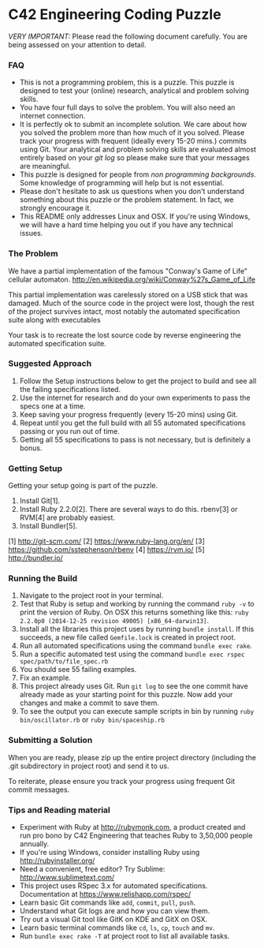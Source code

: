 # C42 Engineering Coding Puzzle

*VERY IMPORTANT:* Please read the following document carefully. You are being assessed on your attention to detail.

### FAQ

* This is not a programming problem, this is a puzzle. This puzzle is designed to test your (online) research, analytical and problem solving skills.
* You have four full days to solve the problem. You will also need an internet connection.
* It is perfectly ok to submit an incomplete solution. We care about how you solved the problem more than how much of it you solved. Please track your progress with frequent (ideally every 15-20 mins.) commits using Git. Your analytical and problem solving skills are evaluated almost entirely based on your *git log* so please make sure that your messages are meaningful.
* This puzzle is designed for people from *non programming backgrounds*. Some knowledge of programming will help but is not essential.
* Please don't hesitate to ask us questions when you don't understand something about this puzzle or the problem statement. In fact, we strongly encourage it.
* This README only addresses Linux and OSX. If you're using Windows, we will have a hard time helping you out if you have any technical issues.

### The Problem

We have a partial implementation of the famous "Conway's Game of Life" cellular automaton. http://en.wikipedia.org/wiki/Conway%27s_Game_of_Life

This partial implementation was carelessly stored on a USB stick that was damaged. Much of the source code in the project were lost, though the rest of the project survives intact, most notably the automated specification suite along with executables

Your task is to recreate the lost source code by reverse engineering the automated specification suite.

### Suggested Approach

1. Follow the Setup instructions below to get the project to build and see all the failing specifications listed.
2. Use the internet for research and do your own experiments to pass the specs one at a time.
3. Keep saving your progress frequently (every 15-20 mins) using Git.
4. Repeat until you get the full build with all 55 automated specifications passing or you run out of time. 
5. Getting all 55 specifications to pass is not necessary, but is definitely a bonus.

### Getting Setup

Getting your setup going is part of the puzzle.

1. Install Git[1].
2. Install Ruby 2.2.0[2]. There are several ways to do this. rbenv[3] or RVM[4] are probably easiest.
3. Install Bundler[5].

[1] http://git-scm.com/
[2] https://www.ruby-lang.org/en/
[3] https://github.com/sstephenson/rbenv
[4] https://rvm.io/
[5] http://bundler.io/

### Running the Build

1. Navigate to the project root in your terminal.
2. Test that Ruby is setup and working by running the command `ruby -v` to print the version of Ruby. On OSX this returns something like this: `ruby 2.2.0p0 (2014-12-25 revision 49005) [x86_64-darwin13]`.
3. Install all the libraries this project uses by running `bundle install`. If this succeeds, a new file called `Gemfile.lock` is created in project root.
4. Run all automated specifications using the command `bundle exec rake`.
5. Run a specific automated test using the command `bundle exec rspec spec/path/to/file_spec.rb`
5. You should see 55 failing examples.
6. Fix an example.
7. This project already uses Git. Run `git log` to see the one commit have already made as your starting point for this puzzle. Now add your changes and make a commit to save them.
8. To see the output you can execute sample scripts in bin by running `ruby bin/oscillator.rb` or `ruby bin/spaceship.rb`

### Submitting a Solution

When you are ready, please zip up the entire project directory (including the .git subdirectory in project root) and send it to us.

To reiterate, please ensure you track your progress using frequent Git commit messages.

### Tips and Reading material

* Experiment with Ruby at http://rubymonk.com, a product created and run pro bono by C42 Engineering that teaches Ruby to 3,50,000 people annually.
* If you're using Windows, consider installing Ruby using http://rubyinstaller.org/
* Need a convenient, free editor? Try Sublime: http://www.sublimetext.com/
* This project uses RSpec 3.x for automated specifications. Documentation at https://www.relishapp.com/rspec/
* Learn basic Git commands like `add`, `commit`, `pull`, `push`.
* Understand what Git logs are and how you can view them.
* Try out a visual Git tool like GitK on KDE and GitX on OSX.
* Learn basic terminal commands like `cd`, `ls`, `cp`, `touch` and `mv`.
* Run `bundle exec rake -T` at project root to list all available tasks.